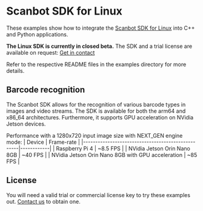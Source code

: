# Scanbot SDK for Linux

These examples show how to integrate the [Scanbot SDK for Linux](https://scanbot.io) into C++ and Python applications.

**The Linux SDK is currently in closed beta.** The SDK and a trial license are available on request: [Get in contact](https://scanbot.io/developer/linux-barcode-scanner/)

Refer to the respective README files in the examples directory for more details.

## Barcode recognition
The Scanbot SDK allows for the recognition of various barcode types in images and video streams. The SDK is available for both the arm64 and x86_64 architectures. Furthermore, it supports GPU acceleration on NVidia Jetson devices.

Performance with a 1280x720 input image size with NEXT_GEN engine mode:
| Device                                            | Frame-rate |
|---------------------------------------------------|------------|
| Raspberry Pi 4                                    | ~8.5 FPS   |
| NVidia Jetson Orin Nano 8GB                       | ~40 FPS    |
| NVidia Jetson Orin Nano 8GB with GPU acceleration | ~85 FPS    |

## License

You will need a valid trial or commercial license key to try these examples out. 
[Contact us](https://scanbot.io/developer/linux-barcode-scanner/) to obtain one.
